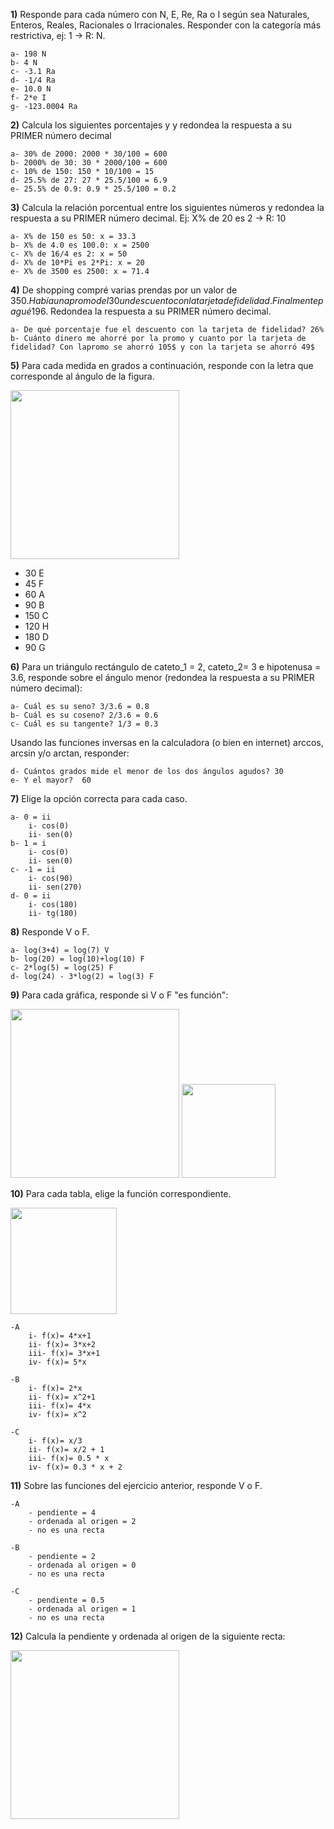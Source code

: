 
**1)** Responde para cada número con N, E, Re, Ra o I según sea Naturales, Enteros, Reales,
Racionales o Irracionales. Responder con la categoría más restrictiva, ej: 1 -> R: N.

    a- 198 N
    b- 4 N
    c- -3.1 Ra
    d- -1/4 Ra
    e- 10.0 N
    f- 2*e I
    g- -123.0004 Ra


**2)** Calcula los siguientes porcentajes y y redondea la respuesta a su PRIMER número decimal

    a- 30% de 2000: 2000 * 30/100 = 600
    b- 2000% de 30: 30 * 2000/100 = 600
    c- 10% de 150: 150 * 10/100 = 15
    d- 25.5% de 27: 27 * 25.5/100 = 6.9
    e- 25.5% de 0.9: 0.9 * 25.5/100 = 0.2

**3)** Calcula la relación porcentual entre los siguientes números y redondea la respuesta a su PRIMER número decimal. Ej: X% de 20 es 2 -> R: 10

    a- X% de 150 es 50: x = 33.3
    b- X% de 4.0 es 100.0: x = 2500
    c- X% de 16/4 es 2: x = 50
    d- X% de 10*Pi es 2*Pi: x = 20
    e- X% de 3500 es 2500: x = 71.4

**4)** De shopping compré varias prendas por un valor de 350$. Había una promo del 30% sobre la cual se aplico luego
un descuento con la tarjeta de fidelidad. Finalmente pagué 196$. Redondea la respuesta a su PRIMER número decimal.

    a- De qué porcentaje fue el descuento con la tarjeta de fidelidad? 26%
    b- Cuánto dinero me ahorré por la promo y cuanto por la tarjeta de fidelidad? Con lapromo se ahorró 105$ y con la tarjeta se ahorró 49$


**5)** Para cada medida en grados a continuación, responde con la letra que corresponde al ángulo de la figura.

<img  src='./figuras/EX_5.png' height='270px'>

  - 30 E
  - 45 F
  - 60 A
  - 90 B
  - 150 C
  - 120 H
  - 180 D
  - 90 G


**6)** Para un triángulo rectángulo de cateto_1 = 2, cateto_2= 3 e hipotenusa = 3.6, responde sobre el ángulo
menor (redondea la respuesta a su PRIMER número decimal):

    a- Cuál es su seno? 3/3.6 = 0.8
    b- Cuál es su coseno? 2/3.6 = 0.6
    c- Cuál es su tangente? 1/3 = 0.3

Usando las funciones inversas en la calculadora (o bien en internet) arccos, arcsin y/o arctan, responder:

    d- Cuántos grados mide el menor de los dos ángulos agudos? 30 
    e- Y el mayor?  60

**7)** Elige la opción correcta para cada caso.

    a- 0 = ii
        i- cos(0)
        ii- sen(0)
    b- 1 = i
        i- cos(0)
        ii- sen(0)
    c- -1 = ii
        i- cos(90)
        ii- sen(270)
    d- 0 = ii
        i- cos(180)
        ii- tg(180)

**8)** Responde V o F.

    a- log(3+4) = log(7) V 
    b- log(20) = log(10)+log(10) F
    c- 2*log(5) = log(25) F
    d- log(24) - 3*log(2) = log(3) F

**9)** Para cada gráfica, responde si V o F "es función":

<img  src='./figuras/EX_9.png' height='270px'>
<img  src='./figuras/EX_9b.png' height='150px'>


**10)** Para cada tabla, elige la función correspondiente.


<img  src='./figuras/EX_10.png' height='170px'>

    -A 
        i- f(x)= 4*x+1
        ii- f(x)= 3*x+2
        iii- f(x)= 3*x+1
        iv- f(x)= 5*x

    -B 
        i- f(x)= 2*x
        ii- f(x)= x^2+1
        iii- f(x)= 4*x
        iv- f(x)= x^2

    -C 
        i- f(x)= x/3
        ii- f(x)= x/2 + 1
        iii- f(x)= 0.5 * x
        iv- f(x)= 0.3 * x + 2

**11)** Sobre las funciones del ejercicio anterior, responde V o F.

    -A  
        - pendiente = 4
        - ordenada al origen = 2
        - no es una recta

    -B  
        - pendiente = 2
        - ordenada al origen = 0
        - no es una recta

    -C  
        - pendiente = 0.5
        - ordenada al origen = 1
        - no es una recta

**12)** Calcula la pendiente y ordenada al origen de la siguiente recta:

<img  src='./figuras/EX_12.png' height='270px'>
